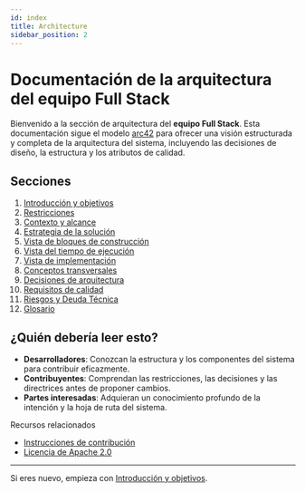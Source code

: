 ```yaml
---
id: index
title: Architecture
sidebar_position: 2
---
```

# Documentación de la arquitectura del equipo Full Stack

Bienvenido a la sección de arquitectura del **equipo Full Stack**. Esta documentación sigue el modelo [arc42](https://arc42.org/) para ofrecer una visión estructurada y completa de la arquitectura del sistema, incluyendo las decisiones de diseño, la estructura y los atributos de calidad.

## Secciones

1. [Introducción y objetivos](01-introduction-and-goals.md)
2. [Restricciones](02-constraints.md)
3. [Contexto y alcance](03-context-and-scope.md)
4. [Estrategia de la solución](04-solution-strategy.md)
5. [Vista de bloques de construcción](05-building-block-view.md)
6. [Vista del tiempo de ejecución](06-runtime-view.md)
7. [Vista de implementación](07-deployment-view.md)
8. [Conceptos transversales](08-crosscutting-concepts.md)
9. [Decisiones de arquitectura](09-architecture-decisions.md)
10. [Requisitos de calidad](10-quality-requirements.md)
11. [Riesgos y Deuda Técnica](11-risks-and-technical-debt.md)
12. [Glosario](12-glossary.md)

## ¿Quién debería leer esto?

- **Desarrolladores**: Conozcan la estructura y los componentes del sistema para contribuir eficazmente.
- **Contribuyentes**: Comprendan las restricciones, las decisiones y las directrices antes de proponer cambios.
- **Partes interesadas**: Adquieran un conocimiento profundo de la intención y la hoja de ruta del sistema.

Recursos relacionados

- [Instrucciones de contribución](https://github.com/jgccon/tfst/blob/dev/docs/CONTRIBUTING-es.md)
- [Licencia de Apache 2.0](https://github.com/jgccon/tfst/blob/dev/LICENSE)

---

Si eres nuevo, empieza con [Introducción y objetivos](01-introduction-and-goals.md).
